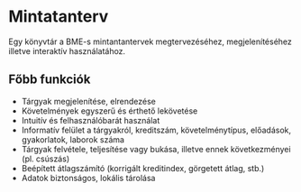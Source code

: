 # Mintatanterv

Egy könyvtár a BME-s mintantantervek megtervezéséhez, megjelenítéséhez illetve interaktív használatához.

## Főbb funkciók
* Tárgyak megjelenítése, elrendezése
* Követelmények egyszerű és érthető lekövetése
* Intuitív és felhasználóbarát használat
* Informatív felület a tárgyakról, kreditszám, követelménytípus, előadások, gyakorlatok, laborok száma
* Tárgyak felvétele, teljesítése vagy bukása, illetve ennek következményei (pl. csúszás)
* Beépített átlagszámító (korrigált kreditindex, görgetett átlag, stb.)
* Adatok biztonságos, lokális tárolása
